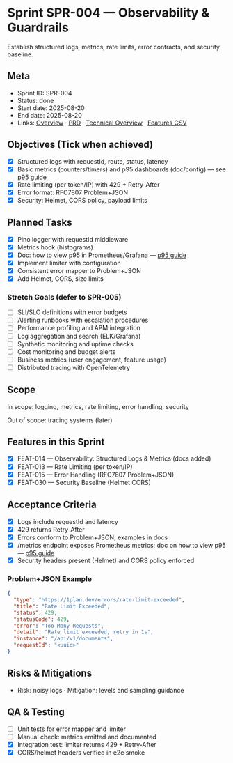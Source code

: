 # Sprint SPR-004 — Observability & Guardrails

Establish structured logs, metrics, rate limits, error contracts, and security baseline.

## Meta
- Sprint ID: SPR-004
- Status: done
- Start date: 2025-08-20
- End date: 2025-08-20
- Links: [Overview](./overview.md) · [PRD](../../planning/prd.md) · [Technical Overview](../../planning/technical-overview.md) · [Features CSV](../features.csv)

## Objectives (Tick when achieved)
- [x] Structured logs with requestId, route, status, latency
- [x] Basic metrics (counters/timers) and p95 dashboards (doc/config) — see [p95 guide](../metrics/p95.md)
- [x] Rate limiting (per token/IP) with 429 + Retry-After
- [x] Error format: RFC7807 Problem+JSON
- [x] Security: Helmet, CORS policy, payload limits

## Planned Tasks
- [x] Pino logger with requestId middleware
- [x] Metrics hook (histograms)
- [x] Doc: how to view p95 in Prometheus/Grafana — [p95 guide](../metrics/p95.md)
- [x] Implement limiter with configuration
- [x] Consistent error mapper to Problem+JSON
- [x] Add Helmet, CORS, size limits

### Stretch Goals (defer to SPR-005)
- [ ] SLI/SLO definitions with error budgets
- [ ] Alerting runbooks with escalation procedures
- [ ] Performance profiling and APM integration
- [ ] Log aggregation and search (ELK/Grafana)
- [ ] Synthetic monitoring and uptime checks
- [ ] Cost monitoring and budget alerts
- [ ] Business metrics (user engagement, feature usage)
- [ ] Distributed tracing with OpenTelemetry

## Scope
In scope: logging, metrics, rate limiting, error handling, security

Out of scope: tracing systems (later)

## Features in this Sprint
- [x] FEAT-014 — Observability: Structured Logs & Metrics (docs added)
- [x] FEAT-013 — Rate Limiting (per token/IP)
- [x] FEAT-015 — Error Handling (RFC7807 Problem+JSON)
- [x] FEAT-030 — Security Baseline (Helmet CORS)

## Acceptance Criteria
- [x] Logs include requestId and latency
- [x] 429 returns Retry-After
- [x] Errors conform to Problem+JSON; examples in docs
- [x] /metrics endpoint exposes Prometheus metrics; doc on how to view p95 — [p95 guide](../metrics/p95.md)
- [x] Security headers present (Helmet) and CORS policy enforced

### Problem+JSON Example
```json
{
  "type": "https://1plan.dev/errors/rate-limit-exceeded",
  "title": "Rate Limit Exceeded",
  "status": 429,
  "statusCode": 429,
  "error": "Too Many Requests",
  "detail": "Rate limit exceeded, retry in 1s",
  "instance": "/api/v1/documents",
  "requestId": "<uuid>"
}
```

## Risks & Mitigations
- Risk: noisy logs · Mitigation: levels and sampling guidance

## QA & Testing
- [ ] Unit tests for error mapper and limiter
- [ ] Manual check: metrics emitted and documented
- [x] Integration test: limiter returns 429 + Retry-After
- [x] CORS/helmet headers verified in e2e smoke
